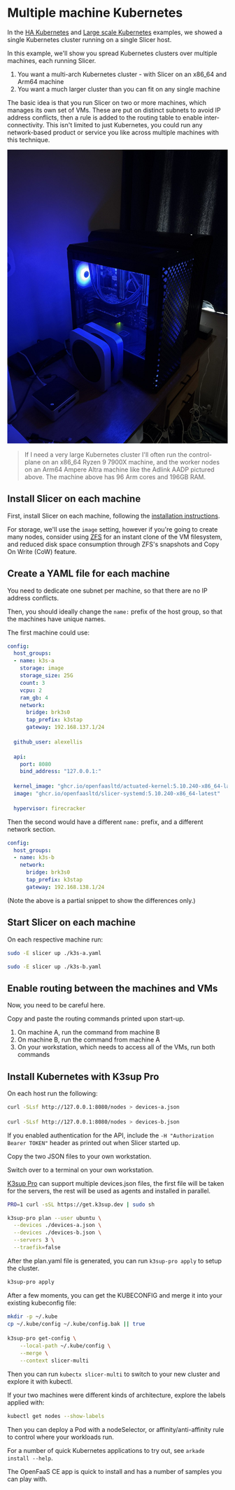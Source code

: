 # Multiple machine Kubernetes

In the [HA Kubernetes](/examples/ha-k3s) and [Large scale Kubernetes](/examples/large-scale-k3s) examples, we showed a single Kubernetes cluster running on a single Slicer host.

In this example, we'll show you spread Kubernetes clusters over multiple machines, each running Slicer.

1. You want a multi-arch Kubernetes cluster - with Slicer on an x86_64 and Arm64 machine
2. You want a much larger cluster than you can fit on any single machine

The basic idea is that you run Slicer on two or more machines, which manages its own set of VMs. These are put on distinct subnets to avoid IP address conflicts, then a rule is added to the routing table to enable inter-connectivity. This isn't limited to just Kubernetes, you could run any network-based product or service you like across multiple machines with this technique. 

[![Adlink Ampere Developer Platform](/images/aadp.jpg)](/images/aadp.jpg)
> If I need a very large Kubernetes cluster I'll often run the control-plane on an x86_64 Ryzen 9 7900X machine, and the worker nodes on an Arm64 Ampere Altra machine like the Adlink AADP pictured above. The machine above has 96 Arm cores and 196GB RAM.

## Install Slicer on each machine

First, install Slicer on each machine, following the [installation instructions](/getting-started/install).

For storage, we'll use the `image` setting, however if you're going to create many nodes, consider using [ZFS](/storage/zfs) for an instant clone of the VM filesystem, and reduced disk space consumption through ZFS's snapshots and Copy On Write (CoW) feature.

## Create a YAML file for each machine

You need to dedicate one subnet per machine, so that there are no IP address conflicts.

Then, you should ideally change the `name:` prefix of the host group, so that the machines have unique names.

The first machine could use:

```yaml
config:
  host_groups:
  - name: k3s-a
    storage: image
    storage_size: 25G
    count: 3
    vcpu: 2
    ram_gb: 4
    network:
      bridge: brk3s0
      tap_prefix: k3stap
      gateway: 192.168.137.1/24

  github_user: alexellis

  api:
    port: 8080
    bind_address: "127.0.0.1:"

  kernel_image: "ghcr.io/openfaasltd/actuated-kernel:5.10.240-x86_64-latest"
  image: "ghcr.io/openfaasltd/slicer-systemd:5.10.240-x86_64-latest"

  hypervisor: firecracker
```

Then the second would have a different `name:` prefix, and a different network section.

```yaml
config:
  host_groups:
  - name: k3s-b
    network:
      bridge: brk3s0
      tap_prefix: k3stap
      gateway: 192.168.138.1/24
```

(Note the above is a partial snippet to show the differences only.)

## Start Slicer on each machine

On each respective machine run:

```bash
sudo -E slicer up ./k3s-a.yaml
```

```bash
sudo -E slicer up ./k3s-b.yaml
```

## Enable routing between the machines and VMs

Now, you need to be careful here.

Copy and paste the routing commands printed upon start-up.

1. On machine A, run the command from machine B
2. On machine B, run the command from machine A
3. On your workstation, which needs to access all of the VMs, run both commands

## Install Kubernetes with K3sup Pro

On each host run the following:

```bash
curl -SLsf http://127.0.0.1:8080/nodes > devices-a.json

curl -SLsf http://127.0.0.1:8080/nodes > devices-b.json
```

If you enabled authentication for the API, include the `-H "Authorization Bearer TOKEN"` header as printed out when Slicer started up.

Copy the two JSON files to your own workstation.

Switch over to a terminal on your own workstation.

[K3sup Pro](https://k3sup.dev) can support multiple devices.json files, the first file will be taken for the servers, the rest will be used as agents and installed in parallel.

```bash
PRO=1 curl -sSL https://get.k3sup.dev | sudo sh
```

```bash
k3sup-pro plan --user ubuntu \
  --devices ./devices-a.json \
  --devices ./devices-b.json \
  --servers 3 \
  --traefik=false
```

After the plan.yaml file is generated, you can run `k3sup-pro apply` to setup the cluster.

```bash
k3sup-pro apply
```

After a few moments, you can get the KUBECONFIG and merge it into your existing kubeconfig file:

```bash
mkdir -p ~/.kube
cp ~/.kube/config ~/.kube/config.bak || true

k3sup-pro get-config \
    --local-path ~/.kube/config \
    --merge \
    --context slicer-multi
```

Then you can run `kubectx slicer-multi` to switch to your new cluster and explore it with kubectl.

If your two machines were different kinds of architecture, explore the labels applied with:

```bash
kubectl get nodes --show-labels
```

Then you can deploy a Pod with a nodeSelector, or affinity/anti-affinity rule to control where your workloads run.

For a number of quick Kubernetes applications to try out, see `arkade install --help`.

The OpenFaaS CE app is quick to install and has a number of samples you can play with.
